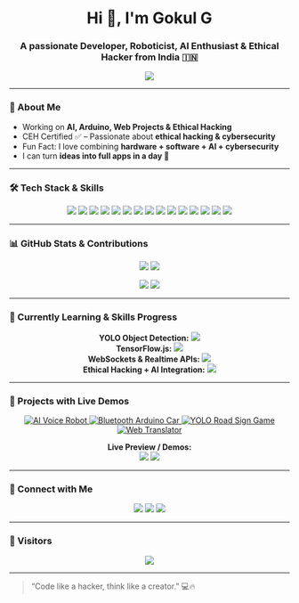 <h1 align="center">Hi 👋, I'm Gokul G</h1>
<h3 align="center">A passionate Developer, Roboticist, AI Enthusiast & Ethical Hacker from India 🇮🇳</h3>

<p align="center">
  <img src="https://readme-typing-svg.demolab.com?font=Fira+Code&size=24&pause=1000&color=00FF00&center=true&width=700&lines=Welcome+to+my+GitHub!;I+love+AI+%26+Robotics;Building+cool+Arduino+projects;Exploring+Machine+Learning;Ethical+Hacking+Expertise;Sharing+Knowledge+and+Ideas" />
</p>

---

### 🔭 About Me
- Working on **AI, Arduino, Web Projects & Ethical Hacking**  
- CEH Certified ✅ – Passionate about **ethical hacking & cybersecurity**  
- Fun Fact: I love combining **hardware + software + AI + cybersecurity**  
- I can turn **ideas into full apps in a day 🚀**  

---

### 🛠️ Tech Stack & Skills

<p align="center">
  <!-- Programming -->
  <img src="https://img.shields.io/badge/Python-3776AB?style=for-the-badge&logo=python&logoColor=white"/>
  <img src="https://img.shields.io/badge/JavaScript-F7DF1E?style=for-the-badge&logo=javascript&logoColor=black"/>
  <img src="https://img.shields.io/badge/C-00599C?style=for-the-badge&logo=c&logoColor=white"/>
  <img src="https://img.shields.io/badge/C++-00599C?style=for-the-badge&logo=c%2B%2B&logoColor=white"/>
  
  <!-- Web -->
  <img src="https://img.shields.io/badge/HTML5-E34F26?style=for-the-badge&logo=html5&logoColor=white"/>
  <img src="https://img.shields.io/badge/CSS3-1572B6?style=for-the-badge&logo=css3&logoColor=white"/>
  <img src="https://img.shields.io/badge/Node.js-339933?style=for-the-badge&logo=nodedotjs&logoColor=white"/>
  <img src="https://img.shields.io/badge/Express.js-000000?style=for-the-badge&logo=express&logoColor=white"/>
  
  <!-- Hardware & Robotics -->
  <img src="https://img.shields.io/badge/Arduino-00979D?style=for-the-badge&logo=arduino&logoColor=white"/>
  <img src="https://img.shields.io/badge/RaspberryPi-C51A4A?style=for-the-badge&logo=raspberrypi&logoColor=white"/>
  
  <!-- Tools & AI -->
  <img src="https://img.shields.io/badge/Git-F05032?style=for-the-badge&logo=git&logoColor=white"/>
  <img src="https://img.shields.io/badge/TensorFlow-FF6F00?style=for-the-badge&logo=tensorflow&logoColor=white"/>
  <img src="https://img.shields.io/badge/OpenAI-412991?style=for-the-badge&logo=openai&logoColor=white"/>
  <img src="https://img.shields.io/badge/YOLO-FF5733?style=for-the-badge"/>
  <img src="https://img.shields.io/badge/CEH-Certified-4CAF50?style=for-the-badge&logo=hackthebox&logoColor=white"/>
</p>

---

### 📊 GitHub Stats & Contributions

<p align="center">
  <img src="https://github-readme-stats.vercel.app/api?username=gokulg&show_icons=true&theme=tokyonight&count_private=true&hide_border=false" />
  <img src="https://github-readme-stats.vercel.app/api/top-langs/?username=gokulg&layout=compact&theme=tokyonight" />
</p>

<p align="center">
  <img src="https://github-readme-activity-graph.vercel.app/graph?username=gokulg&theme=react-dark" />
  <img src="https://raw.githubusercontent.com/gokulg/gokulg/output/github-contribution-grid-snake.svg" />
</p>

---

### 🌱 Currently Learning & Skills Progress

<p align="center">
  <b>YOLO Object Detection:</b>
  <img src="https://progress-bar.dev/90/?title=YOLO&width=200" /><br>
  <b>TensorFlow.js:</b>
  <img src="https://progress-bar.dev/80/?title=TF.js&width=200" /><br>
  <b>WebSockets & Realtime APIs:</b>
  <img src="https://progress-bar.dev/75/?title=WebSockets&width=200" /><br>
  <b>Ethical Hacking + AI Integration:</b>
  <img src="https://progress-bar.dev/90/?title=Ethical+Hacking&width=200" />
</p>

---

### 🌟 Projects with Live Demos

<p align="center">
  <a href="https://github.com/gokulg/AI-Voice-Robot">
    <img src="https://img.shields.io/badge/AI-Voice-Robot-4b6cb7?style=for-the-badge&logo=github&logoColor=white&labelColor=2d2d2d" title="AI Voice Robot"/>
  </a>
  <a href="https://github.com/gokulg/Arduino-Bluetooth-Car">
    <img src="https://img.shields.io/badge/Bluetooth-Car-00979D?style=for-the-badge&logo=github&logoColor=white" title="Bluetooth Arduino Car"/>
  </a>
  <a href="https://github.com/gokulg/YOLO-Road-Sign-Game">
    <img src="https://img.shields.io/badge/YOLO-Road-Sign-FF5733?style=for-the-badge&logo=github&logoColor=white" title="YOLO Road Sign Game"/>
  </a>
  <a href="https://github.com/gokulg/Web-Translator">
    <img src="https://img.shields.io/badge/Web-Translator-F7DF1E?style=for-the-badge&logo=github&logoColor=black" title="Web Translator"/>
  </a>
</p>

<p align="center">
  <b>Live Preview / Demos:</b><br>
  <a href="https://gokulg.github.io/Web-Translator/"><img src="https://img.shields.io/badge/Live-Translator-0d6efd?style=for-the-badge"/></a>
  <a href="https://gokulg.github.io/YOLO-Road-Sign-Game/"><img src="https://img.shields.io/badge/Play-Game-28a745?style=for-the-badge"/></a>
</p>

---

### 🤝 Connect with Me

<p align="center">
  <a href="https://t.me/+918590280501"><img src="https://img.shields.io/badge/Telegram-2CA5E0?style=for-the-badge&logo=telegram&logoColor=white" /></a>
  <a href="https://instagram.com/gokul20082025"><img src="https://img.shields.io/badge/Instagram-E4405F?style=for-the-badge&logo=instagram&logoColor=white" /></a>
  <a href="mailto:legendgokul608@gmail.com"><img src="https://img.shields.io/badge/Gmail-D14836?style=for-the-badge&logo=gmail&logoColor=white" /></a>
</p>

---

### 👀 Visitors

<p align="center">
  <img src="https://visitor-badge.glitch.me/badge?page_id=gokulg.gokulg&left_color=green&right_color=red" />
</p>

---

> “Code like a hacker, think like a creator.” 💻🔥
